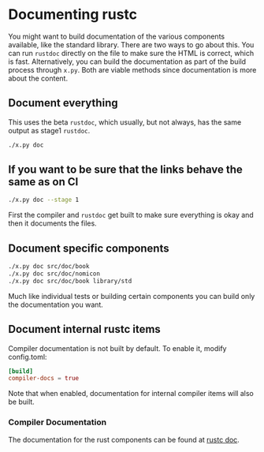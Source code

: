 # Documenting rustc

You might want to build documentation of the various components
available, like the standard library. There are two ways to go about this.
You can run `rustdoc` directly on the file to make sure the HTML is
correct, which is fast. Alternatively, you can build the documentation
as part of the build process through `x.py`. Both are viable methods
since documentation is more about the content.

## Document everything

This uses the beta `rustdoc`, which usually, but not always, has the same output
as stage1 `rustdoc`.

```bash
./x.py doc
```

## If you want to be sure that the links behave the same as on CI

```bash
./x.py doc --stage 1
```

First the compiler and `rustdoc` get built to make sure everything is okay
and then it documents the files.

## Document specific components

```bash
./x.py doc src/doc/book
./x.py doc src/doc/nomicon
./x.py doc src/doc/book library/std
```

Much like individual tests or building certain components you can build only
the documentation you want.

## Document internal rustc items

Compiler documentation is not built by default. To enable it, modify config.toml:

```toml
[build]
compiler-docs = true
```

Note that when enabled,
documentation for internal compiler items will also be built.

### Compiler Documentation

The documentation for the rust components can be found at [rustc doc].

[rustc doc]: https://doc.rust-lang.org/nightly/nightly-rustc/rustc_middle/
